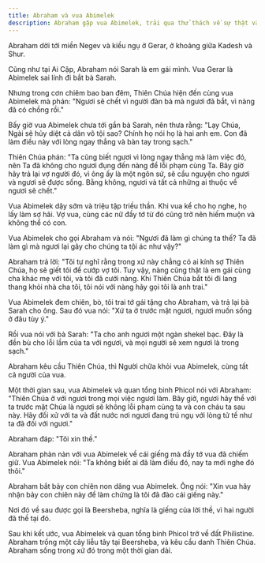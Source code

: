```yaml
---
title: Abraham và vua Abimelek
description: Abraham gặp vua Abimelek, trải qua thử thách về sự thật và lòng tin, qua đó thể hiện sự bảo vệ và dẫn dắt của Thiên Chúa dành cho Abraham cùng gia đình ông.
---
```


Abraham dời tới miền Negev và kiều ngụ ở Gerar, ở khoảng giữa Kadesh và Shur.

Cũng như tại Ai Cập, Abraham nói Sarah là em gái mình. Vua Gerar là Abimelek sai lính đi bắt bà Sarah.

Nhưng trong cơn chiêm bao ban đêm, Thiên Chúa hiện đến cùng vua Abimelek mà phán: "Ngươi sẽ chết vì người đàn bà mà ngươi đã bắt, vì nàng đã có chồng rồi."

Bấy giờ vua Abimelek chưa tới gần bà Sarah, nên thưa rằng: "Lạy Chúa, Ngài sẽ hủy diệt cả dân vô tội sao? Chính họ nói họ là hai anh em. Con đã làm điều này với lòng ngay thẳng và bàn tay trong sạch."

Thiên Chúa phán: "Ta cũng biết ngươi vì lòng ngay thẳng mà làm việc đó, nên Ta đã không cho ngươi đụng đến nàng để lỗi phạm cùng Ta. Bây giờ hãy trả lại vợ người đó, vì ông ấy là một ngôn sứ, sẽ cầu nguyện cho ngươi và ngươi sẽ được sống. Bằng không, ngươi và tất cả những ai thuộc về ngươi sẽ chết."

Vua Abimelek dậy sớm và triệu tập triều thần. Khi vua kể cho họ nghe, họ lấy làm sợ hãi. Vợ vua, cùng các nữ đầy tớ từ đó cũng trở nên hiếm muộn và không thể có con.

Vua Abimelek cho gọi Abraham và nói: "Ngươi đã làm gì chúng ta thế? Ta đã làm gì mà ngươi lại gây cho chúng ta tội ác như vậy?"

Abraham trả lời: "Tôi tự nghĩ rằng trong xứ này chẳng có ai kính sợ Thiên Chúa, họ sẽ giết tôi để cướp vợ tôi. Tuy vậy, nàng cũng thật là em gái cùng cha khác mẹ với tôi, và tôi đã cưới nàng. Khi Thiên Chúa bắt tôi đi lang thang khỏi nhà cha tôi, tôi nói với nàng hãy gọi tôi là anh trai."

Vua Abimelek đem chiên, bò, tôi trai tớ gái tặng cho Abraham, và trả lại bà Sarah cho ông. Sau đó vua nói: "Xứ ta ở trước mặt ngươi, ngươi muốn sống ở đâu tùy ý."

Rồi vua nói với bà Sarah: "Ta cho anh ngươi một ngàn shekel bạc. Đây là đền bù cho lỗi lầm của ta với ngươi, và mọi người sẽ xem ngươi là trong sạch."

Abraham kêu cầu Thiên Chúa, thì Người chữa khỏi vua Abimelek, cùng tất cả người của vua.

Một thời gian sau, vua Abimelek và quan tổng binh Phicol nói với Abraham: "Thiên Chúa ở với ngươi trong mọi việc ngươi làm. Bây giờ, ngươi hãy thề với ta trước mặt Chúa là ngươi sẽ không lỗi phạm cùng ta và con cháu ta sau này. Hãy đối xử với ta và đất nước nơi ngươi đang trú ngụ với lòng tử tế như ta đã đối với ngươi."

Abraham đáp: "Tôi xin thề."

Abraham phàn nàn với vua Abimelek về cái giếng mà đầy tớ vua đã chiếm giữ. Vua Abimelek nói: "Ta không biết ai đã làm điều đó, nay ta mới nghe đó thôi."

Abraham bắt bảy con chiên non dâng vua Abimelek. Ông nói: "Xin vua hãy nhận bảy con chiên này để làm chứng là tôi đã đào cái giếng này."

Nơi đó về sau được gọi là Beersheba, nghĩa là giếng của lời thề, vì hai người đã thề tại đó.

Sau khi kết ước, vua Abimelek và quan tổng binh Phicol trở về đất Philistine. Abraham trồng một cây liễu tây tại Beersheba, và kêu cầu danh Thiên Chúa. Abraham sống trong xứ đó trong một thời gian dài.
